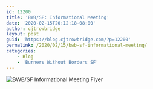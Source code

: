 ```yaml
---
id: 12200
title: 'BWB/SF: Informational Meeting'
date: '2020-02-15T20:12:18-08:00'
author: cjtrowbridge
layout: post
guid: 'https://blog.cjtrowbridge.com/?p=12200'
permalink: /2020/02/15/bwb-sf-informational-meeting/
categories:
    - Blog
    - 'Burners Without Borders SF'
---
```


![BWB/SF Informational Meeting Flyer](https://blog.cjtrowbridge.com/wp-content/uploads/2020/02/Informational-meeting-flyer-1-1.jpg)